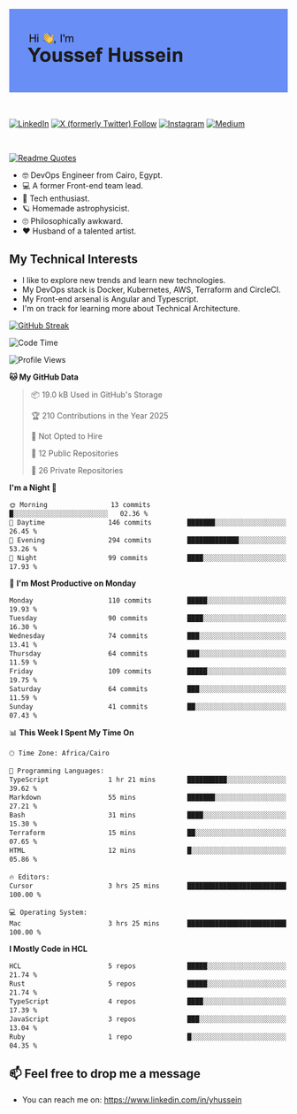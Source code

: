 [![Youssef's GitHub Banner](./assets/youssef-hussein.png)](https://github.com/yorki404)

</br>

[![LinkedIn](https://img.shields.io/badge/linkedin-%230077B5.svg?style=for-the-badge&logo=linkedin&logoColor=white)](https://www.linkedin.com/in/yhussein/)
[![X (formerly Twitter) Follow](https://img.shields.io/twitter/follow/devqikHQ?style=for-the-badge&logo=X&logoColor=White&labelColor=White)](https://twitter.com/devqikHQ)
[![Instagram](https://img.shields.io/badge/devqik-E4405F?style=for-the-badge&logo=Instagram&logoColor=white)](https://instagram.com/devqik)
[![Medium](https://img.shields.io/badge/Medium-12100E?style=for-the-badge&logo=medium&logoColor=white)](https://medium.com/@devqik)

</br>

[![Readme Quotes](https://quotes-github-readme.vercel.app/api?type=horizontal&theme=dark)](https://github.com/piyushsuthar/github-readme-quotes)

- :nerd_face: DevOps Engineer from Cairo, Egypt.
- :computer: A former Front-end team lead.
- :satellite: Tech enthusiast.
- :ringed_planet: Homemade astrophysicist.
- :roll_eyes: Philosophically awkward.
- :heart: Husband of a talented artist.

## My Technical Interests

- I like to explore new trends and learn new technologies.
- My DevOps stack is Docker, Kubernetes, AWS, Terraform and CircleCI.
- My Front-end arsenal is Angular and Typescript.
- I'm on track for learning more about Technical Architecture.

[![GitHub Streak](https://streak-stats.demolab.com/?user=devqik&theme=dark)](https://git.io/streak-stats)

<!--START_SECTION:waka-->
![Code Time](http://img.shields.io/badge/Code%20Time-938%20hrs%206%20mins-blue)

![Profile Views](http://img.shields.io/badge/Profile%20Views-0-blue)

**🐱 My GitHub Data** 

> 📦 19.0 kB Used in GitHub's Storage 
 > 
> 🏆 210 Contributions in the Year 2025
 > 
> 🚫 Not Opted to Hire
 > 
> 📜 12 Public Repositories 
 > 
> 🔑 26 Private Repositories 
 > 
**I'm a Night 🦉** 

```text
🌞 Morning                13 commits          █░░░░░░░░░░░░░░░░░░░░░░░░   02.36 % 
🌆 Daytime                146 commits         ███████░░░░░░░░░░░░░░░░░░   26.45 % 
🌃 Evening                294 commits         █████████████░░░░░░░░░░░░   53.26 % 
🌙 Night                  99 commits          ████░░░░░░░░░░░░░░░░░░░░░   17.93 % 
```
📅 **I'm Most Productive on Monday** 

```text
Monday                   110 commits         █████░░░░░░░░░░░░░░░░░░░░   19.93 % 
Tuesday                  90 commits          ████░░░░░░░░░░░░░░░░░░░░░   16.30 % 
Wednesday                74 commits          ███░░░░░░░░░░░░░░░░░░░░░░   13.41 % 
Thursday                 64 commits          ███░░░░░░░░░░░░░░░░░░░░░░   11.59 % 
Friday                   109 commits         █████░░░░░░░░░░░░░░░░░░░░   19.75 % 
Saturday                 64 commits          ███░░░░░░░░░░░░░░░░░░░░░░   11.59 % 
Sunday                   41 commits          ██░░░░░░░░░░░░░░░░░░░░░░░   07.43 % 
```


📊 **This Week I Spent My Time On** 

```text
🕑︎ Time Zone: Africa/Cairo

💬 Programming Languages: 
TypeScript               1 hr 21 mins        ██████████░░░░░░░░░░░░░░░   39.62 % 
Markdown                 55 mins             ███████░░░░░░░░░░░░░░░░░░   27.21 % 
Bash                     31 mins             ████░░░░░░░░░░░░░░░░░░░░░   15.30 % 
Terraform                15 mins             ██░░░░░░░░░░░░░░░░░░░░░░░   07.65 % 
HTML                     12 mins             █░░░░░░░░░░░░░░░░░░░░░░░░   05.86 % 

🔥 Editors: 
Cursor                   3 hrs 25 mins       █████████████████████████   100.00 % 

💻 Operating System: 
Mac                      3 hrs 25 mins       █████████████████████████   100.00 % 
```

**I Mostly Code in HCL** 

```text
HCL                      5 repos             █████░░░░░░░░░░░░░░░░░░░░   21.74 % 
Rust                     5 repos             █████░░░░░░░░░░░░░░░░░░░░   21.74 % 
TypeScript               4 repos             ████░░░░░░░░░░░░░░░░░░░░░   17.39 % 
JavaScript               3 repos             ███░░░░░░░░░░░░░░░░░░░░░░   13.04 % 
Ruby                     1 repo              █░░░░░░░░░░░░░░░░░░░░░░░░   04.35 % 
```




<!--END_SECTION:waka-->

## 📫 Feel free to drop me a message
- You can reach me on: https://www.linkedin.com/in/yhussein
